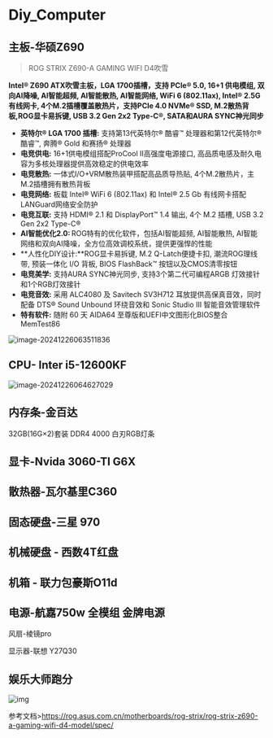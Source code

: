 

# Diy_Computer



## 主板-华硕Z690

> ROG STRIX Z690-A GAMING WIFI D4吹雪

**Intel® Z690 ATX吹雪主板，LGA 1700插槽，支持 PCIe® 5.0, 16+1 供电模组, 双向AI降噪, AI智能超频, AI智能散热, AI智能网络, WiFi 6 (802.11ax), Intel® 2.5G有线网卡, 4个M.2插槽覆盖散热片，支持PCIe 4.0 NVMe® SSD, M.2散热背板,ROG显卡易拆键, USB 3.2 Gen 2x2 Type-C®, SATA和AURA SYNC神光同步**

- **英特尔® LGA 1700 插槽:** 支持第13代英特尔® 酷睿™ 处理器和第12代英特尔® 酷睿™, 奔腾® Gold 和赛扬® 处理器
- **电竞供电:** 16+1供电模组搭配ProCool II高强度电源接口, 高品质电感及耐久电容为多核处理器提供高效稳定的供电效率
- **电竞散热:** 一体式I/O+VRM散热装甲搭配高品质导热贴, 4个M.2散热片，主M.2插槽拥有散热背板
- **电竞网络:** 板载 Intel® WiFi 6 (802.11ax) 和 Intel® 2.5 Gb 有线网卡搭配LANGuard网络安全防护
- **电竞互联:** 支持 HDMI® 2.1 和 DisplayPort™ 1.4 输出, 4个 M.2 插槽, USB 3.2 Gen 2x2 Type-C®
- **AI智能优化2.0:** ROG特有的优化软件，包括AI智能超频, AI智能散热, AI智能网络和双向AI降噪，全方位高效调校系统，提供更强悍的性能
- **人性化DIY设计:**ROG显卡易拆键, M.2 Q-Latch便捷卡扣, 潮流ROG理线带, 预装一体化 I/O 背板, BIOS FlashBack™ 按钮以及CMOS清零按钮
- **电竞美学:** 支持AURA SYNC神光同步, 支持3个第二代可编程ARGB 灯效接针和1个RGB灯效接针
- **电竞音效:** 采用 ALC4080 及 Savitech SV3H712 耳放提供高保真音效，同时配备 DTS® Sound Unbound 环绕音效和 Sonic Studio III 智能音效管理软件
- **特有软件:** 随附 60 天 AIDA64 至尊版和UEFI中文图形化BIOS整合MemTest86

![image-20241226063511836](https://pic.joshzhong.top/i/2024/12/26/ai5y50-0.png)



## CPU- Inter i5-12600KF

![image-20241226064627029](https://pic.joshzhong.top/i/2024/12/26/aorcqf-0.png)



## 内存条-金百达

32GB(16G×2)套装 DDR4 4000 白刃RGB灯条

## 显卡-Nvida 3060-TI G6X

## 散热器-瓦尔基里C360

## 固态硬盘-三星 970

## 机械硬盘 - 西数4T红盘

## 机箱 - 联力包豪斯O11d

## 电源-航嘉750w 全模组 金牌电源 

风扇-棱镜pro

显示器-联想 Y27Q30

## 娱乐大师跑分

![img](https://pic.joshzhong.top/i/2024/12/26/ar5en1-0.png)

参考文档>https://rog.asus.com.cn/motherboards/rog-strix/rog-strix-z690-a-gaming-wifi-d4-model/spec/